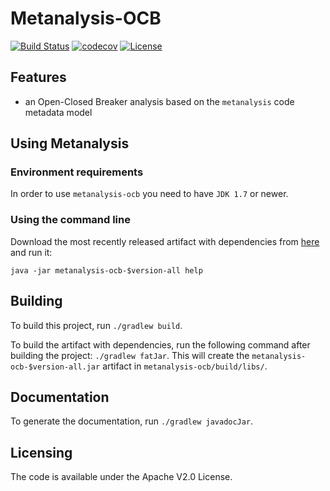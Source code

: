 # Metanalysis-OCB

[![Build Status](https://travis-ci.org/andreihh/metanalysis-ocb.svg)](https://travis-ci.org/andreihh/metanalysis-ocb)
[![codecov](https://codecov.io/gh/andreihh/metanalysis-ocb/branch/master/graph/badge.svg)](https://codecov.io/gh/andreihh/metanalysis-ocb)
[![License](http://img.shields.io/:license-apache-blue.svg)](http://www.apache.org/licenses/LICENSE-2.0.html)

## Features

- an Open-Closed Breaker analysis based on the `metanalysis` code metadata model

## Using Metanalysis

### Environment requirements

In order to use `metanalysis-ocb` you need to have `JDK 1.7` or newer.

### Using the command line

Download the most recently released artifact with dependencies from
[here](https://github.com/andreihh/metanalysis-ocb/releases) and run it:

```java -jar metanalysis-ocb-$version-all help```

## Building

To build this project, run `./gradlew build`.

To build the artifact with dependencies, run the following command after
 building the project: `./gradlew fatJar`. This will create the
`metanalysis-ocb-$version-all.jar` artifact in `metanalysis-ocb/build/libs/`.

## Documentation

To generate the documentation, run `./gradlew javadocJar`.

## Licensing

The code is available under the Apache V2.0 License.
